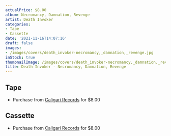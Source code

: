 ```yaml
---
actualPrice: $8.00
album: Necromancy, Damnation, Revenge
artist: Death Invoker
categories:
- Tape
- Cassette
date: '2021-11-16T14:07:16'
draft: false
images:
- /images/covers/death_invoker-necromancy,_damnation,_revenge.jpg
inStock: true
thumbnailImage: /images/covers/death_invoker-necromancy,_damnation,_revenge-thumb.jpg
title: Death Invoker - Necromancy, Damnation, Revenge
---
```


## Tape
* Purchase from [Caligari Records](https://caligarirecords.storenvy.com/products/31231417-death-invoker-necromancy-damnation-revenge) for $8.00
## Cassette
* Purchase from [Caligari Records](https://caligarirecords.storenvy.com/products/31231417-death-invoker-necromancy-damnation-revenge) for $8.00
